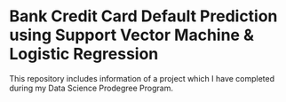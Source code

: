 # Bank Credit Card Default Prediction using Support Vector Machine & Logistic Regression
 This repository includes information of a project which I have completed during my Data Science Prodegree Program.
